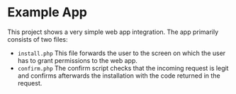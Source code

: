# Example App

This project shows a very simple web app integration. The app primarily consists of two files:

* `install.php` This file forwards the user to the screen on which the user has to grant permissions to the web app.
* `confirm.php` The confirm script checks that the incoming request is legit and confirms afterwards the installation with the code returned in the request.

